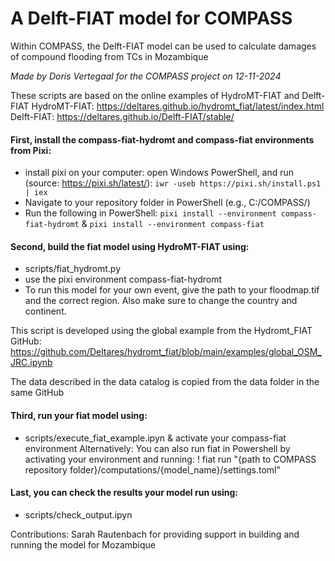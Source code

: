 # **A Delft-FIAT model for COMPASS**
Within COMPASS, the Delft-FIAT model can be used to calculate damages of compound flooding from TCs in Mozambique

*Made by Doris Vertegaal for the COMPASS project on 12-11-2024*

These scripts are based on the online examples of HydroMT-FIAT and Delft-FIAT 
HydroMT-FIAT: https://deltares.github.io/hydromt_fiat/latest/index.html
Delft-FIAT: https://deltares.github.io/Delft-FIAT/stable/

#### First, install the compass-fiat-hydromt and compass-fiat environments from Pixi:
* install pixi on your computer: open Windows PowerShell, and run (source: https://pixi.sh/latest/):
`iwr -useb https://pixi.sh/install.ps1 | iex`
* Navigate to your repository folder in PowerShell (e.g., C:/COMPASS/)
* Run the following in PowerShell:
`pixi install --environment compass-fiat-hydromt` & `pixi install --environment compass-fiat`


#### Second, build the fiat model using HydroMT-FIAT using: 
* scripts/fiat_hydromt.py 
* use the pixi environment compass-fiat-hydromt
* To run this model for your own event, give the path to your floodmap.tif and the correct region. Also make sure to change the country and continent.

This script is developed using the global example from the Hydromt_FIAT GitHub:
https://github.com/Deltares/hydromt_fiat/blob/main/examples/global_OSM_JRC.ipynb

The data described in the data catalog is copied from the data folder in the same GitHub


#### Third, run your fiat model using:
* scripts/execute_fiat_example.ipyn & activate your compass-fiat environment
Alternatively: You can also run fiat in Powershell by activating your environment and running:
! fiat run "{path to COMPASS repository folder}/computations/{model_name}/settings.toml"


#### Last, you can check the results your model run using:
* scripts/check_output.ipyn

Contributions:
Sarah Rautenbach for providing support in building and running the model for Mozambique 